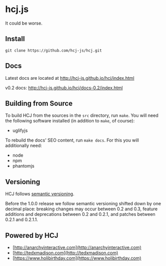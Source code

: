 # hcj.js #

It could be worse.

## Install ##

`git clone https://github.com/hcj-js/hcj.git`

## Docs ##

Latest docs are located at http://hcj-js.github.io/hcj/index.html

v0.2 docs: http://hcj-js.github.io/hcj/docs-0.2/index.html

## Building from Source ##

To build HCJ from the sources in the `src` directory, run `make`.  You
will need the following software installed (in addition to `make`, of
course):

* uglifyjs

To rebuild the docs' SEO content, run `make docs`.  For this you will
additionally need:

* node
* npm
* phantomjs

## Versioning ##

HCJ follows [semantic versioning](https://semver.org/).

Before the 1.0.0 release we follow semantic versioning shifted down by
one decimal place: breaking changes may occur between 0.2 and 0.3,
feature additions and deprecations between 0.2 and 0.2.1, and patches
between 0.2.1 and 0.2.1.1.

## Powered by HCJ ##

* [http://anarchyinteractive.com](http://anarchyinteractive.com)
* [http://tedxmadison.com](http://tedxmadison.com)
* [https://www.holibirthday.com](https://www.holibirthday.com)
